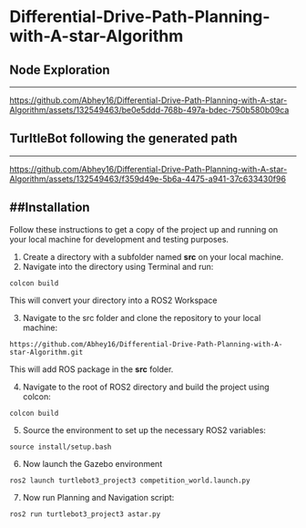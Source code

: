 # Differential-Drive-Path-Planning-with-A-star-Algorithm

## Node Exploration
---

https://github.com/Abhey16/Differential-Drive-Path-Planning-with-A-star-Algorithm/assets/132549463/be0e5ddd-768b-497a-bdec-750b580b09ca

## TurltleBot following the generated path
---

https://github.com/Abhey16/Differential-Drive-Path-Planning-with-A-star-Algorithm/assets/132549463/f359d49e-5b6a-4475-a941-37c633430f96

##Installation
---
Follow these instructions to get a copy of the project up and running on your local machine for development and testing purposes.
1. Create a directory with a subfolder named **src** on your local machine.
2. Navigate into the directory using Terminal and run:
```
colcon build
```
This will convert your directory into a ROS2 Workspace

3. Navigate to the src folder and clone the repository to your local machine:
```
https://github.com/Abhey16/Differential-Drive-Path-Planning-with-A-star-Algorithm.git
```
This will add ROS package in the **src** folder.

4. Navigate to the root of ROS2 directory and build the project using colcon:
```
colcon build
```
5. Source the environment to set up the necessary ROS2 variables:
```
source install/setup.bash
```
6. Now launch the Gazebo environment
```
ros2 launch turtlebot3_project3 competition_world.launch.py
```
7. Now run Planning and Navigation script:
```
ros2 run turtlebot3_project3 astar.py
```

